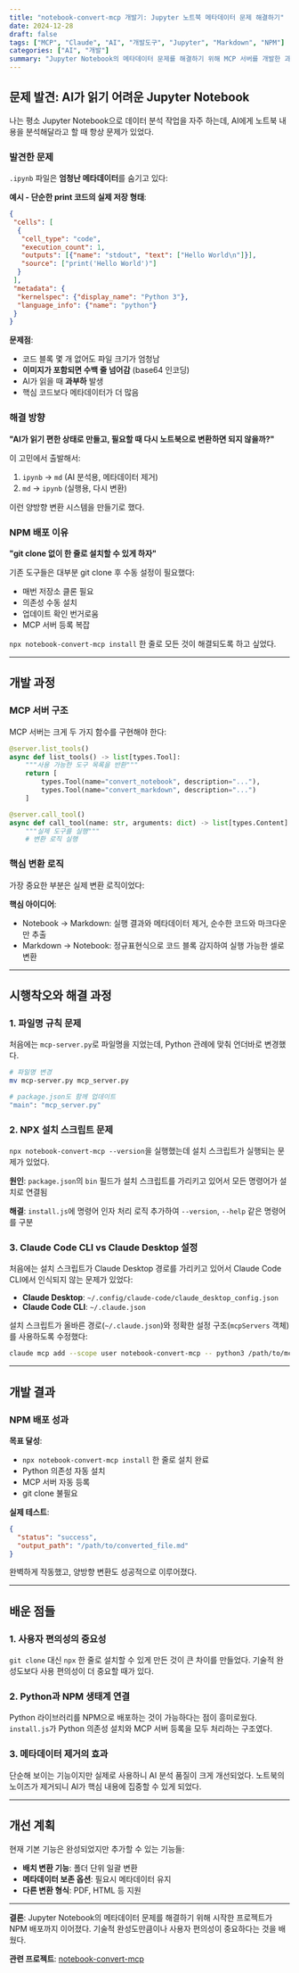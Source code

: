 ```yaml
---
title: "notebook-convert-mcp 개발기: Jupyter 노트북 메타데이터 문제 해결하기"
date: 2024-12-28
draft: false
tags: ["MCP", "Claude", "AI", "개발도구", "Jupyter", "Markdown", "NPM"]
categories: ["AI", "개발"]
summary: "Jupyter Notebook의 메타데이터 문제를 해결하기 위해 MCP 서버를 개발한 과정이다. AI 분석에 최적화된 변환 도구를 만들고 NPM으로 배포한 경험을 기록한다."
---
```


## 문제 발견: AI가 읽기 어려운 Jupyter Notebook

나는 평소 Jupyter Notebook으로 데이터 분석 작업을 자주 하는데, AI에게 노트북 내용을 분석해달라고 할 때 항상 문제가 있었다. 

### 발견한 문제
`.ipynb` 파일은 **엄청난 메타데이터**를 숨기고 있다:

**예시 - 단순한 print 코드의 실제 저장 형태**:
```json
{
 "cells": [
  {
   "cell_type": "code",
   "execution_count": 1,
   "outputs": [{"name": "stdout", "text": ["Hello World\n"]}],
   "source": ["print('Hello World')"]
  }
 ],
 "metadata": {
  "kernelspec": {"display_name": "Python 3"},
  "language_info": {"name": "python"}
 }
}
```

**문제점**:
- 코드 블록 몇 개 없어도 파일 크기가 엄청남  
- **이미지가 포함되면 수백 줄 넘어감** (base64 인코딩)
- AI가 읽을 때 **과부하** 발생
- 핵심 코드보다 메타데이터가 더 많음

### 해결 방향
**"AI가 읽기 편한 상태로 만들고, 필요할 때 다시 노트북으로 변환하면 되지 않을까?"**

이 고민에서 출발해서:
1. `ipynb` → `md` (AI 분석용, 메타데이터 제거)
2. `md` → `ipynb` (실행용, 다시 변환)

이런 양방향 변환 시스템을 만들기로 했다.

### NPM 배포 이유
**"git clone 없이 한 줄로 설치할 수 있게 하자"**

기존 도구들은 대부분 git clone 후 수동 설정이 필요했다:
- 매번 저장소 클론 필요
- 의존성 수동 설치  
- 업데이트 확인 번거로움
- MCP 서버 등록 복잡

`npx notebook-convert-mcp install` 한 줄로 모든 것이 해결되도록 하고 싶었다.

---

## 개발 과정

### MCP 서버 구조

MCP 서버는 크게 두 가지 함수를 구현해야 한다:

```python
@server.list_tools()
async def list_tools() -> list[types.Tool]:
    """사용 가능한 도구 목록을 반환"""
    return [
        types.Tool(name="convert_notebook", description="..."),
        types.Tool(name="convert_markdown", description="...")
    ]

@server.call_tool()
async def call_tool(name: str, arguments: dict) -> list[types.Content]:
    """실제 도구를 실행"""
    # 변환 로직 실행
```

### 핵심 변환 로직

가장 중요한 부분은 실제 변환 로직이었다:

**핵심 아이디어**:
- Notebook → Markdown: 실행 결과와 메타데이터 제거, 순수한 코드와 마크다운만 추출
- Markdown → Notebook: 정규표현식으로 코드 블록 감지하여 실행 가능한 셀로 변환

---

## 시행착오와 해결 과정

### 1. 파일명 규칙 문제

처음에는 `mcp-server.py`로 파일명을 지었는데, Python 관례에 맞춰 언더바로 변경했다.

```bash
# 파일명 변경
mv mcp-server.py mcp_server.py

# package.json도 함께 업데이트  
"main": "mcp_server.py"
```

### 2. NPX 설치 스크립트 문제

`npx notebook-convert-mcp --version`을 실행했는데 설치 스크립트가 실행되는 문제가 있었다.

**원인**: `package.json`의 `bin` 필드가 설치 스크립트를 가리키고 있어서 모든 명령어가 설치로 연결됨

**해결**: `install.js`에 명령어 인자 처리 로직 추가하여 `--version`, `--help` 같은 명령어를 구분

### 3. Claude Code CLI vs Claude Desktop 설정

처음에는 설치 스크립트가 Claude Desktop 경로를 가리키고 있어서 Claude Code CLI에서 인식되지 않는 문제가 있었다:

- **Claude Desktop**: `~/.config/claude-code/claude_desktop_config.json`
- **Claude Code CLI**: `~/.claude.json`

설치 스크립트가 올바른 경로(`~/.claude.json`)와 정확한 설정 구조(`mcpServers` 객체)를 사용하도록 수정했다:

```bash
claude mcp add --scope user notebook-convert-mcp -- python3 /path/to/mcp_server.py
```

---

## 개발 결과

### NPM 배포 성과

**목표 달성**:
- `npx notebook-convert-mcp install` 한 줄로 설치 완료
- Python 의존성 자동 설치
- MCP 서버 자동 등록
- git clone 불필요

**실제 테스트**:
```json
{
  "status": "success",
  "output_path": "/path/to/converted_file.md"  
}
```

완벽하게 작동했고, 양방향 변환도 성공적으로 이루어졌다.

---

## 배운 점들

### 1. 사용자 편의성의 중요성

`git clone` 대신 `npx` 한 줄로 설치할 수 있게 만든 것이 큰 차이를 만들었다. 기술적 완성도보다 사용 편의성이 더 중요할 때가 있다.

### 2. Python과 NPM 생태계 연결

Python 라이브러리를 NPM으로 배포하는 것이 가능하다는 점이 흥미로웠다. `install.js`가 Python 의존성 설치와 MCP 서버 등록을 모두 처리하는 구조였다.

### 3. 메타데이터 제거의 효과

단순해 보이는 기능이지만 실제로 사용하니 AI 분석 품질이 크게 개선되었다. 노트북의 노이즈가 제거되니 AI가 핵심 내용에 집중할 수 있게 되었다.

---

## 개선 계획

현재 기본 기능은 완성되었지만 추가할 수 있는 기능들:

- **배치 변환 기능**: 폴더 단위 일괄 변환
- **메타데이터 보존 옵션**: 필요시 메타데이터 유지
- **다른 변환 형식**: PDF, HTML 등 지원

---

**결론**: Jupyter Notebook의 메타데이터 문제를 해결하기 위해 시작한 프로젝트가 NPM 배포까지 이어졌다. 기술적 완성도만큼이나 사용자 편의성이 중요하다는 것을 배웠다.

**관련 프로젝트**: [notebook-convert-mcp](/projects/#notebook-convert-mcp)